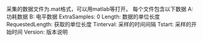 采集的数据文件为.mat格式，可以用matlab等打开。
每个文件包含以下数据
A: 功耗数据
B: 电平数据
ExtraSamples: 0
Length: 数据的单位长度
RequestedLength: 获取的单位长度
Tinterval: 采样的时间间隔
Tstart: 采样的开始时间
Version: 版本说明